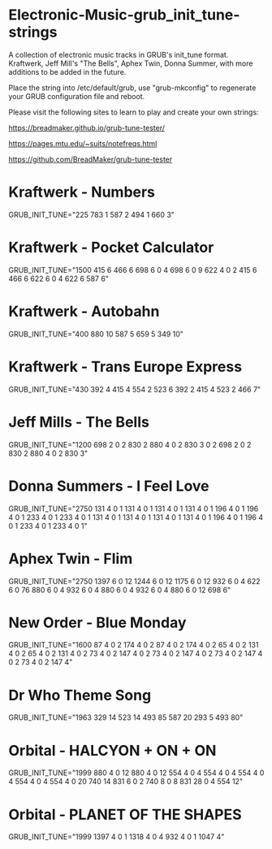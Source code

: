 # Electronic-Music-grub_init_tune-strings
A collection of electronic music tracks in GRUB's init_tune format. Kraftwerk, Jeff Mill's "The Bells", Aphex Twin, Donna Summer, with more additions to be added in the future.

Place the string into /etc/default/grub, use "grub-mkconfig" to regenerate your GRUB configuration file and reboot.

Please visit the following sites to learn to play and create your own strings:

https://breadmaker.github.io/grub-tune-tester/

https://pages.mtu.edu/~suits/notefreqs.html

https://github.com/BreadMaker/grub-tune-tester

# Kraftwerk - Numbers
GRUB_INIT_TUNE="225 783 1 587 2 494 1 660 3"

# Kraftwerk - Pocket Calculator
GRUB_INIT_TUNE="1500 415 6 466 6 698 6 0 4 698 6 0 9 622 4 0 2 415 6 466 6 622 6 0 4 622 6 587 6"

# Kraftwerk - Autobahn
GRUB_INIT_TUNE="400 880 10 587 5 659 5 349 10"

# Kraftwerk - Trans Europe Express
GRUB_INIT_TUNE="430 392 4 415 4 554 2 523 6 392 2 415 4 523 2 466 7"

# Jeff Mills - The Bells
GRUB_INIT_TUNE="1200 698 2 0 2 830 2 880 4 0 2 830 3 0 2 698 2 0 2 830 2 880 4 0 2 830 3"

# Donna Summers - I Feel Love
GRUB_INIT_TUNE="2750 131 4 0 1 131 4 0 1 131 4 0 1 131 4 0 1 196 4 0 1 196 4 0 1 233 4 0 1 233 4 0 1 131 4 0 1 131 4 0 1 131 4 0 1 131 4 0 1 196 4 0 1 196 4 0 1 233 4 0 1 233 4 0 1"

# Aphex Twin - Flim
GRUB_INIT_TUNE="2750 1397 6 0 12 1244 6 0 12 1175 6 0 12 932 6 0 4 622 6 0 76 880 6 0 4 932 6 0 4 880 6 0 4 932 6 0 4 880 6 0 12 698 6"

# New Order - Blue Monday
GRUB_INIT_TUNE="1600 87 4 0 2 174 4 0 2 87 4 0 2 174 4 0 2 65 4 0 2 131 4 0 2 65 4 0 2 131 4 0 2 73 4 0 2 147 4 0 2 73 4 0 2 147 4 0 2 73 4 0 2 147 4 0 2 73 4 0 2 147 4"

# Dr Who Theme Song
GRUB_INIT_TUNE="1963 329 14 523 14 493 85 587 20 293 5 493 80"

# Orbital - HALCYON + ON + ON
GRUB_INIT_TUNE="1999 880 4 0 12 880 4 0 12 554 4 0 4 554 4 0 4 554 4 0 4 554 4 0 4 554 4 0 20 740 14 831 6 0 2 740 8 0 8 831 28 0 4 554 12"

# Orbital - PLANET OF THE SHAPES
GRUB_INIT_TUNE="1999 1397 4 0 1 1318 4 0 4 932 4 0 1 1047 4"

